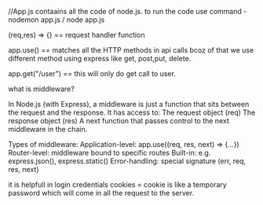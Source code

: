 //App.js contaains all the code of node.js.
to run the code
use command - nodemon app.js / node app.js

(req,res) => {} == request handler function

app.use() == matches all the HTTP methods in api calls
bcoz of that we use different method using express like get, post,put, delete.

app.get("/user") == this will only do get call to user.

what is middleware?

In Node.js (with Express), a middleware is just a function that sits between the request and the response.
It has access to:
The request object (req)
The response object (res)
A next function that passes control to the next middleware in the chain.

Types of middleware:
Application-level: app.use((req, res, next) => {...})
Router-level: middleware bound to specific routes
Built-in: e.g. express.json(), express.static()
Error-handling: special signature (err, req, res, next)


it is helpfull in login credentials
cookies = cookie is like a temporary password which will come in all the request to the server.


